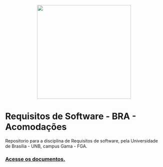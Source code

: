 

<p align="center"><a href="https://www.BRA-Acomodações.com.br" target="_blank"><img width="300"src="images/logo/BRA-Acomodações.png"></a></p>

<h1> Requisitos de Software - BRA - Acomodações</h1>

<p>Repositorio para a disciplina de Requisitos de software, pela Universidade de Brasília - UNB, campus Gama - FGA.</p>

<h3><p align="left"><a href="https://requisitos-2018-2.github.io/BRA-Acomodações/">Acesse os documentos.</a></p></h3>
